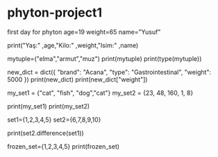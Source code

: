 # phyton-project1
first day for phyton
age=19
weight=65
name="Yusuf"

print("Yaş:" ,age,"Kilo:" ,weight,"Isim:" ,name)

mytuple=("elma","armut","muz")
print(mytuple)
print(type(mytuple))

new_dict = dict({
  "brand": "Acana",
  "type": "Gastrointestinal",
  "weight": 5000
})
print(new_dict)
print(new_dict["weight"])

my_set1 = {"cat", "fish", "dog","cat"}
my_set2 = {23, 48, 160, 1, 8}


print(my_set1)
print(my_set2)


set1={1,2,3,4,5}
set2={6,7,8,9,10}

print(set2.difference(set1))

frozen_set={1,2,3,4,5}
print(frozen_set)
